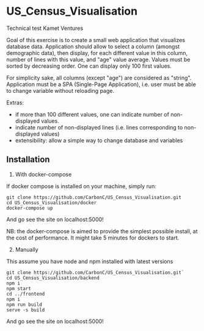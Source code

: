 # US_Census_Visualisation

Technical test Kamet Ventures

Goal of this exercise is to create a small web application that visualizes database data.
Application should allow to select a column (amongst demographic data), then display, for each different value in this column, number of lines with this value, and "age" value average. Values must be sorted by decreasing order. One can display only 100 first values.

For simplicity sake, all columns (except "age") are considered as "string".
Application must be a SPA (Single-Page Application), i.e. user must be able to change variable without reloading page.


Extras:
- if more than 100 different values, one can indicate number of non-displayed values.
- indicate number of non-displayed lines (i.e. lines corresponding to non-displayed
values)
- extensibility: allow a simple way to change database and variables

## Installation

1) With docker-compose

If docker compose is installed on your machine, simply run:
```
git clone https://github.com/CarbonC/US_Census_Visualisation.git
cd US_Census_Visualisation/docker
docker-compose up
```
And go see the site on localhost:5000!

NB: the docker-compose is aimed to provide the simplest possible install, at the cost of performance.
It might take 5 minutes for dockers to start.



2) Manually

This assume you have node and npm installed with latest versions
```
git clone https://github.com/CarbonC/US_Census_Visualisation.git`
cd US_Census_Visualisation/backend
npm i
npm start
cd ../frontend
npm i
npm run build
serve -s build
```
And go see the site on localhost:5000!